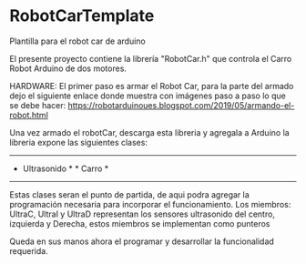 # RobotCarTemplate
Plantilla para el robot car de arduino

El presente proyecto contiene la librería "RobotCar.h" que controla el Carro Robot Arduino de dos motores.

HARDWARE:
El primer paso es armar el Robot Car, para la parte del armado dejo el siguiente enlace donde muestra con imágenes paso a paso lo que se debe hacer:
https://robotarduinoues.blogspot.com/2019/05/armando-el-robot.html

Una vez armado el robotCar, descarga esta libreria y agregala a Arduino la libreria expone las siguientes clases:
*****************     *****************
*  Ultrasonido  *     *   Carro       *
*****************     *****************
                      
Estas clases seran el punto de partida, de aqui podra agregar la programación necesaria para incorporar el funcionamiento.
Los miembros: UltraC, UltraI y UltraD representan los sensores ultrasonido del centro, izquierda y Derecha, estos miembros se implementan como punteros

Queda en sus manos ahora el programar y desarrollar la funcionalidad requerida.
